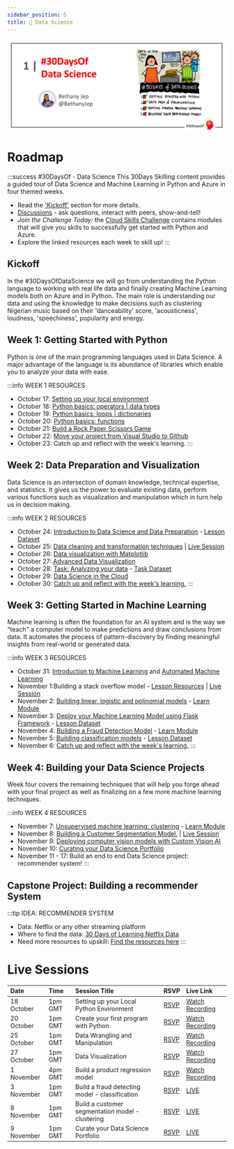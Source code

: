 ```yaml
---
sidebar_position: 5
title: 🔎 Data Science
---
```


![Banner Placeholder](./../../static/img/banners/data-science.png) 

# Roadmap

:::success #30DaysOf - Data Science
This 30Days Skilling content provides a guided tour of Data Science and Machine Learning in Python and Azure in four themed weeks.

 * Read the ['Kickoff'](#kickoff) section for more details.
 * [Discussions](https://aka.ms/30DS-Discuss) - ask questions, interact with peers, show-and-tell!
 * *Join the Challenge Today:* the [Cloud Skills Challenge](https://aka.ms/30DS-challenge) contains modules that will give you skills to successfully get started with Python and Azure.
 * Explore the linked resources each week to skill up!
:::


## Kickoff 
In the #30DaysOfDataScience we will go from understanding the Python language to working with real life data and finally creating Machine Learning models both on Azure and in Python. The main role is understanding our data and using the knowledge to make decisions such as clustering Nigerian music based on their 'danceability' score, 'acousticness', loudness, 'speechiness', popularity and energy.

<!-- [Welcome Blog](../../blog/data-science/2022-10-17.md) -->

## Week 1: Getting Started with Python
Python is one of the main programming languages used in Data Science. A major advantage of the language is its abundance of libraries which enable you to analyze your data with ease.

:::info WEEK 1 RESOURCES
* October 17: [Setting up your local environment](https://youtu.be/6pMvovj7KbE)
* October 18: [Python basics: operators | data types](https://aka.ms/py4beginners)
* October 19: [Python basics: loops | dictionaries](https://aka.ms/py4beginners)
* October 20: [Python basics: functions](https://aka.ms/py4beginners)
* October 21: [Build a Rock Paper Scissors Game](https://aka.ms/30DS-session2)
* October 22: [Move your project from Visual Studio to Github](https://youtu.be/Zxs1eK2acLk)
* October 23: Catch up and reflect with the week's learning.
:::

## Week 2: Data Preparation and Visualization
Data Science is an intersection of domain knowledge, technical expertise, and statistics. It gives us the power to evaluate existing data, perform various functions such as visualization and manipulation which in turn help us in decision making. 

:::info WEEK 2 RESOURCES
* October 24: [Introduction to Data Science and Data Preparation](https://aka.ms/analyseData) - [Lesson Dataset](https://aka.ms/pumpkinsDataset )
* October 25: [Data cleaning and transformation techniques](https://learn.microsoft.com/en-us/training/modules/collect-manipulate-data-python-nasa/?WT.mc_id=cloudskillschallenge_75cb74c9-2fa0-4ec0-93cd-0a696314c362) | [Live Session](https://aka.ms/30DS-session3)
* October 26: [Data visualization with Matplotlib](https://aka.ms/30DS-viz)
* October 27: [Advanced Data Visualization](https://microsoft.github.io/Data-Science-For-Beginners/#/3-Data-Visualization/README)
* October 28: [Task: Analyzing your data](https://microsoft.github.io/Data-Science-For-Beginners/#/4-Data-Science-Lifecycle/15-analyzing/README) - [Task Dataset](https://aka.ms/spamdataset)
* October 29: [Data Science in the Cloud](https://aka.ms/30DL-dscloud)
* October 30: [Catch up and reflect with the week's learning.](https://techcommunity.microsoft.com/t5/educator-developer-blog/setting-up-python-for-data-science-environments/ba-p/3557884?WT.mc_id=academic-76398-bethanycheum)
:::

## Week 3: Getting Started in Machine Learning
Machine learning is often the foundation for an AI system and is the way we "teach" a computer model to make predictions and draw conclusions from data. It automates the process of pattern-discovery by finding meaningful insights from real-world or generated data.

:::info WEEK 3 RESOURCES
* October 31: [Introduction to Machine Learning](https://learn.microsoft.com/en-us/training/modules/introduction-to-data-for-machine-learning/?WT.mc_id=cloudskillschallenge_75cb74c9-2fa0-4ec0-93cd-0a696314c362&ns-enrollment-type=Collection&ns-enrollment-id=0168b62oz2k2) and [Automated Machine Learning](https://learn.microsoft.com/en-us/training/modules/use-automated-machine-learning/?WT.mc_id=cloudskillschallenge_75cb74c9-2fa0-4ec0-93cd-0a696314c362&ns-enrollment-type=Collection&ns-enrollment-id=0168b62oz2k2)
* November 1:Building a stack overflow model - [Lesson Resources](https://developer.microsoft.com/en-us/reactor/events/17377/?WT.mc_id=academic-78742-bethanycheum) | [Live Session](https://aka.ms/30DS-session5)
* November 2: [Building linear, logistic and polinomial models](https://microsoft.github.io/ML-For-Beginners/#/2-Regression/3-Linear/README) - [Learn Module](https://learn.microsoft.com/en-us/training/modules/train-evaluate-regression-models/?WT.mc_id=cloudskillschallenge_75cb74c9-2fa0-4ec0-93cd-0a696314c362&ns-enrollment-type=Collection&ns-enrollment-id=0168b62oz2k2)
* November 3: [Deploy your Machine Learning Model using Flask Framework](https://aka.ms/30DL-deploymodels) - [Lesson Dataset](https://aka.ms/30DL-ufodata)
* November 4: [Building a Fraud Detection Model](https://aka.ms/30DS-session6) - [Learn Module](https://learn.microsoft.com/en-us/training/modules/train-evaluate-classification-models/?WT.mc_id=cloudskillschallenge_75cb74c9-2fa0-4ec0-93cd-0a696314c362&ns-enrollment-type=Collection&ns-enrollment-id=0168b62oz2k2)
* November 5: [Building classification models](https://microsoft.github.io/ML-For-Beginners/#/4-Classification/README) - [Lesson Dataset](https://www.kaggle.com/datasets/kartik2112/fraud-detection?select=fraudTest.csv )
* November 6: [Catch up and reflect with the week's learning.](https://techcommunity.microsoft.com/t5/educator-developer-blog/data-science-and-machine-learning-using-regression-models/ba-p/3565558?WT.mc_id=academic-76398-bethanycheum)
:::

## Week 4: Building your Data Science Projects
Week four covers the remaining techniques that will help you forge ahead with your final project as well as finalizing on a few more machine learning techniques.

:::info WEEK 4 RESOURCES
* November 7: [Unsupervised machine learning: clustering](https://aka.ms/30DL-Clustering) - [Learn Module](https://learn.microsoft.com/en-us/training/modules/train-evaluate-cluster-models/?WT.mc_id=cloudskillschallenge_75cb74c9-2fa0-4ec0-93cd-0a696314c362&ns-enrollment-type=Collection&ns-enrollment-id=0168b62oz2k2)
* November 8: [Building a Customer Segmentation Model.](https://www.kaggle.com/datasets/vetrirah/customer/download?datasetVersionNumber=1) | [Live Session](https://aka.ms/30DS-session7)
* November 9: [Deploying computer vision models with Custom Vision AI]( https://aka.ms/30DL-MLSumProject)
* November 10: [Curating your Data Science Portfolio](https://developer.microsoft.com/en-us/reactor/events/17381/?WT.mc_id=academic-78742-bethanycheum) 
* November 11 - 17: Build an end to end Data Science project: recommender system!
:::

## Capstone Project: Building a recommender System
:::tip IDEA: RECOMMENDER SYSTEM
* Data: Netflix or any other streaming platform
* Where to find the data: [30 Days of Learning Netflix Data](https://aka.ms/30DL-NetflixData )
* Need more resources to upskill: [Find the resources here](https://aka.ms/30DL-RecommenderSys)
:::

# Live Sessions
| Date | Time | Session Title | RSVP | Live Link |
|:---|:---|:---|:---| :---| 
|18 October | 1pm GMT | Setting up your Local Python Environment | [RSVP](https://developer.microsoft.com/en-us/reactor/events/17357/?WT.mc_id=academic-78742-bethanycheum) | [Watch Recording](https://aka.ms/30DaysofDataScienceLIVE) |
| 20 October | 1pm GMT | Create your first program with Python | [RSVP](https://developer.microsoft.com/en-us/reactor/events/17358/?WT.mc_id=academic-78742-bethanycheum) | [Watch Recording](https://aka.ms/30DS-session2) |
|25 October | 1pm GMT | Data Wrangling and Manipulation | [RSVP](https://developer.microsoft.com/en-us/reactor/events/17359/?WT.mc_id=academic-78742-bethanycheum) | [Watch Recording](https://aka.ms/30DS-session3) |
|27 October | 1pm GMT | Data Visualization | [RSVP](https://developer.microsoft.com/en-us/reactor/events/17376/?WT.mc_id=academic-78742-bethanycheum) | [Watch Recording](https://aka.ms/30DS-viz) |
|1 November | 4pm GMT | Build a product regression model | [RSVP](https://developer.microsoft.com/en-us/reactor/events/17377/?WT.mc_id=academic-78742-bethanycheum) | [Watch Recording](https://aka.ms/30DS-session5) |
| 3 November | 1pm GMT | Build a fraud detecting model - classification | [RSVP](https://developer.microsoft.com/en-us/reactor/events/17378/?WT.mc_id=academic-78742-bethanycheum) | [LIVE](https://aka.ms/30DS-session6) |
|8 November | 1pm GMT | Build a customer segmentation model - clustering | [RSVP](https://developer.microsoft.com/en-us/reactor/events/17379/?WT.mc_id=academic-78742-bethanycheum) | [LIVE](https://aka.ms/30DS-session7) |
|9 November | 1pm GMT | Curate your Data Science Portfolio | [RSVP](https://developer.microsoft.com/en-us/reactor/events/17381/?WT.mc_id=academic-78742-bethanycheum) | [LIVE](https://aka.ms/30DS-session8) |